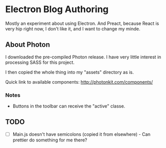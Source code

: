 # Electron Blog Authoring
Mostly an experiment about using Electron. And Preact, because React is very hip right now, I don't like it, and I want to change my minde.

## About Photon
I downloaded the pre-compiled Photon release. I have very little interest in processing SASS for this project.

I then copied the whole thing into my "assets" directory as is.

Quick link to available components: http://photonkit.com/components/

### Notes
* Buttons in the toolbar can receive the "active" classe.

## TODO
- [ ] Main.js doesn't have semicolons (copied it from elsewhere) - Can prettier do something for me there?
